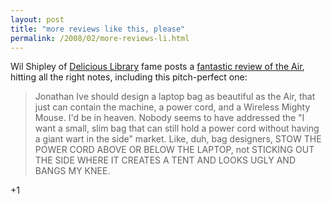 ```yaml
---
layout: post
title: "more reviews like this, please"
permalink: /2008/02/more-reviews-li.html
---
```


<p>Wil Shipley of <a href="http://www.delicious-monster.com/">Delicious Library</a> fame posts a <a href="http://wilshipley.com/blog/2008/02/macbook-air-rambling-first-impressions.html">fantastic review of the Air</a>, hitting all the right notes, including this pitch-perfect one:</p><blockquote><p>Jonathan Ive should design a laptop bag as beautiful as the Air, that
just can contain the machine, a power cord, and a Wireless Mighty
Mouse. I'd be in heaven. Nobody seems to have addressed the &quot;I want a
small, slim bag that can still hold a power cord without having a giant
wart in the side&quot; market. Like, duh, bag designers, STOW THE POWER CORD
ABOVE OR BELOW THE LAPTOP, not STICKING OUT THE SIDE WHERE IT CREATES A
TENT AND LOOKS UGLY AND BANGS MY KNEE.</p></blockquote><p>+1</p>


